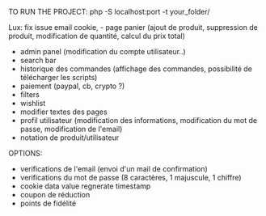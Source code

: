 TO RUN THE PROJECT: php -S localhost:port -t your_folder/

Lux: fix issue email cookie, - page panier (ajout de produit, suppression de produit, modification de quantité, calcul du prix total) 

- admin panel (modification du compte utilisateur..)
- search bar
- historique des commandes (affichage des commandes, possibilité de télécharger les scripts)
- paiement (paypal, cb, crypto ?)
- filters
- wishlist
- modifier textes des pages
- profil utilisateur (modification des informations, modification du mot de passe, modification de l'email)
- notation de produit/utilisateur

OPTIONS:
- verifications de l'email (envoi d'un mail de confirmation)
- verifications du mot de passe (8 caractères, 1 majuscule, 1 chiffre)
- cookie data value regnerate timestamp
- coupon de réduction
- points de fidélité